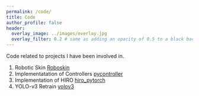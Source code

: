 ```yaml
---
permalink: /code/
title: Code
author_profile: false
header:
  overlay_image: ../images/overlay.jpg
  overlay_filter: 0.2 # same as adding an opacity of 0.5 to a black background
---
```


Code related to projects I have been involved in.

1. Robotic Skin [Roboskin](https://github.com/HIRO-group/ros_robotic_skin)
2. Implementatation of Controllers [pycontroller](https://github.com/watakandai/pycontroller)
3. Implementation of HIRO [hiro_pytorch](https://github.com/watakandai/hiro_pytorch)
4. YOLO-v3 Retrain [yolov3](https://github.com/watakandai/YOLOv3_original_object)
